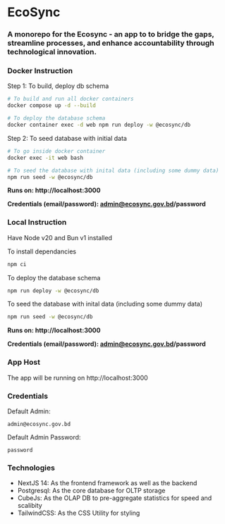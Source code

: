 # EcoSync
### A monorepo for the Ecosync - an app to to bridge the gaps, streamline processes, and enhance accountability through technological innovation.

### Docker Instruction

Step 1: To build, deploy db schema
```bash
# To build and run all docker containers
docker compose up -d --build

# To deploy the database schema
docker container exec -d web npm run deploy -w @ecosync/db
```

Step 2: To seed database with initial data
```bash
# To go inside docker container
docker exec -it web bash

# To seed the database with inital data (including some dummy data)
npm run seed -w @ecosync/db
```

**Runs on: http://localhost:3000**

**Credentials (email/password): admin@ecosync.gov.bd/password**

### Local Instruction
Have Node v20 and Bun v1 installed

To install dependancies
```bash
npm ci
```

To deploy the database schema
```bash
npm run deploy -w @ecosync/db
```

To seed the database with inital data (including some dummy data)
```bash
npm run seed -w @ecosync/db
```

**Runs on: http://localhost:3000**

**Credentials (email/password): admin@ecosync.gov.bd/password**


### App Host
The app will be running on http://localhost:3000

### Credentials
Default Admin: 
```
admin@ecosync.gov.bd
```

Default Admin Password: 
```
password
```

### Technologies
- NextJS 14: As the frontend framework as well as the backend
- Postgresql: As the core database for OLTP storage
- CubeJs: As the OLAP DB to pre-aggregate statistics for speed and scalibity
- TailwindCSS: As the CSS Utility for styling
